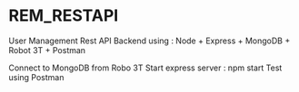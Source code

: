 # REM_RESTAPI

User Management Rest API Backend using : Node + Express + MongoDB + Robot 3T + Postman

Connect to MongoDB from Robo 3T
Start express server : npm start
Test using Postman
